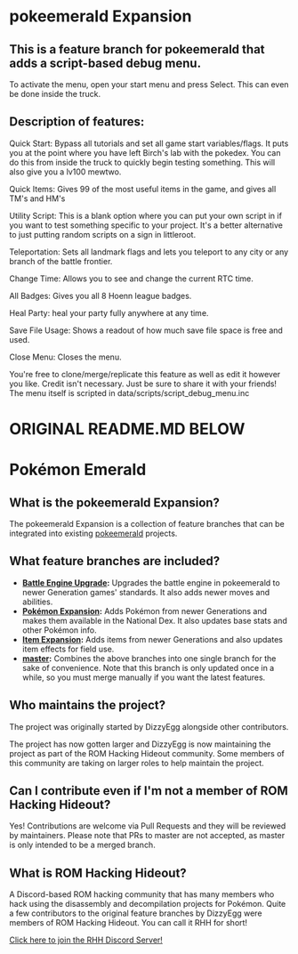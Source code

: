 # pokeemerald Expansion
## This is a feature branch for pokeemerald that adds a script-based debug menu.
To activate the menu, open your start menu and press Select. This can even be done inside the truck.

## Description of features:
Quick Start: Bypass all tutorials and set all game start variables/flags. It puts you at the point where you have left Birch's lab with the pokedex. You can do this from inside the truck to quickly begin testing something. This will also give you a lv100 mewtwo.

Quick Items: Gives 99 of the most useful items in the game, and gives all TM's and HM's

Utility Script: This is a blank option where you can put your own script in if you want to test something specific to your project. It's a better alternative to just putting random scripts on a sign in littleroot.

Teleportation: Sets all landmark flags and lets you teleport to any city or any branch of the battle frontier.

Change Time: Allows you to see and change the current RTC time.

All Badges: Gives you all 8 Hoenn league badges.

Heal Party: heal your party fully anywhere at any time.

Save File Usage: Shows a readout of how much save file space is free and used.

Close Menu: Closes the menu.

You're free to clone/merge/replicate this feature as well as edit it however you like. Credit isn't necessary. Just be sure to share it with your friends!
The menu itself is scripted in data/scripts/script_debug_menu.inc
# ORIGINAL README.MD BELOW

# Pokémon Emerald

## What is the pokeemerald Expansion?

The pokeemerald Expansion is a collection of feature branches that can be integrated into existing [pokeemerald](https://github.com/pret/pokeemerald) projects.

## What feature branches are included?

- **[Battle Engine Upgrade](../tree/battle_engine):** Upgrades the battle engine in pokeemerald to newer Generation games' standards. It also adds newer moves and abilities.
- **[Pokémon Expansion](../tree/pokemon_expansion):** Adds Pokémon from newer Generations and makes them available in the National Dex. It also updates base stats and other Pokémon info.
- **[Item Expansion](../tree/item_expansion):** Adds items from newer Generations and also updates item effects for field use.
- **[master](../tree/master):** Combines the above branches into one single branch for the sake of convenience. Note that this branch is only updated once in a while, so you must merge manually if you want the latest features.

## Who maintains the project?

The project was originally started by DizzyEgg alongside other contributors.

The project has now gotten larger and DizzyEgg is now maintaining the project as part of the ROM Hacking Hideout community. Some members of this community are taking on larger roles to help maintain the project.

## Can I contribute even if I'm not a member of ROM Hacking Hideout?

Yes! Contributions are welcome via Pull Requests and they will be reviewed by maintainers. Please note that PRs to master are not accepted, as master is only intended to be a merged branch.

## What is ROM Hacking Hideout?

A Discord-based ROM hacking community that has many members who hack using the disassembly and decompilation projects for Pokémon. Quite a few contributors to the original feature branches by DizzyEgg were members of ROM Hacking Hideout. You can call it RHH for short!

[Click here to join the RHH Discord Server!](https://discord.gg/6CzjAG6GZk)
